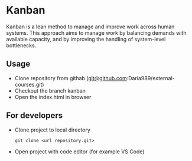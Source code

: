 # Kanban

Kanban is a lean method to manage and improve work across human systems. This approach aims to manage work by balancing demands with available capacity, and by improving the handling of system-level bottlenecks. 

## Usage

- Clone repository from githab (git@github.com:Daria989/external-courses.git)
- Checkout the branch kanban
- Open the index.html in browser


## For developers

- Clone project to local directory
    
    `git clone <url repository.git>`

-  Open project with code editor (for example VS Code)
